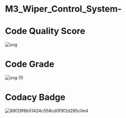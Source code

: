 # M3_Wiper_Control_System- 
# Code Quality Score
![svg](https://user-images.githubusercontent.com/101009876/168315806-dc461dfd-b35b-47e3-b7ab-e10a87e15fa3.svg) 
# Code Grade 
![svg (1)](https://user-images.githubusercontent.com/101009876/168315915-2b96e5f7-14fb-4e0d-abd8-ef7e952e0a82.svg)
# Codacy Badge 
![88f29f6b51424c558cd0f9f2d285c0e4](https://user-images.githubusercontent.com/101009876/168415458-35ed8332-b982-44fe-b5b0-a1bfda7ffe71.svg)

